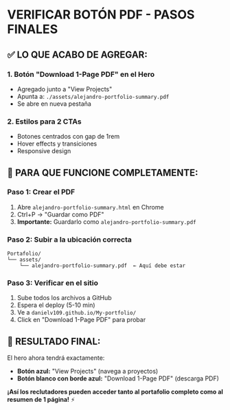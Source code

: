 # VERIFICAR BOTÓN PDF - PASOS FINALES

## ✅ LO QUE ACABO DE AGREGAR:

### **1. Botón "Download 1-Page PDF" en el Hero**

- Agregado junto a "View Projects"
- Apunta a: `./assets/alejandro-portfolio-summary.pdf`
- Se abre en nueva pestaña

### **2. Estilos para 2 CTAs**

- Botones centrados con gap de 1rem
- Hover effects y transiciones
- Responsive design

## 🚀 **PARA QUE FUNCIONE COMPLETAMENTE:**

### **Paso 1: Crear el PDF**

1. Abre `alejandro-portfolio-summary.html` en Chrome
2. Ctrl+P → "Guardar como PDF"
3. **Importante:** Guardarlo como `alejandro-portfolio-summary.pdf`

### **Paso 2: Subir a la ubicación correcta**

```
Portafolio/
└── assets/
    └── alejandro-portfolio-summary.pdf  ← Aquí debe estar
```

### **Paso 3: Verificar en el sitio**

1. Sube todos los archivos a GitHub
2. Espera el deploy (5-10 min)
3. Ve a `danielv109.github.io/My-portfolio/`
4. Click en "Download 1-Page PDF" para probar

## 🎯 **RESULTADO FINAL:**

El hero ahora tendrá exactamente:

- **Botón azul:** "View Projects" (navega a proyectos)
- **Botón blanco con borde azul:** "Download 1-Page PDF" (descarga PDF)

**¡Así los reclutadores pueden acceder tanto al portafolio completo como al resumen de 1 página!** ⚡
